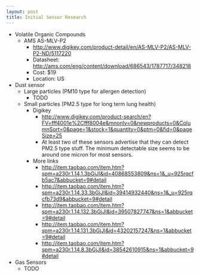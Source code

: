 ```yaml
---
layout: post
title: Initial Sensor Research
---
```

* Volatile Organic Compounds
  * AMS AS-MLV-P2
    * http://www.digikey.com/product-detail/en/AS-MLV-P2/AS-MLV-P2-ND/5117220
    * Datasheet: http://ams.com/eng/content/download/686543/1787717/348218
    * Cost: $19
    * Location: US
* Dust sensor
  * Large particles (PM10 type for allergen detection)
    * TODO
  * Small particles (PM2.5 type for long term lung health)
    * Digikey
      * http://www.digikey.com/product-search/en?FV=fff4001e%2Cfff8004e&mnonly=0&newproducts=0&ColumnSort=0&page=1&stock=1&quantity=0&ptm=0&fid=0&pageSize=25
      * At least two of these sensors advertise that they can detect PM2.5 type stuff.  The minimum detectable size seems to be around one micron for most sensors.
    * More links
      * http://item.taobao.com/item.htm?spm=a230r.1.14.1.3bGjJI&id=40868553809&ns=1&_u=925rqcfb5ac7&abbucket=9#detail
      * http://item.taobao.com/item.htm?spm=a230r.1.14.33.3bGjJI&id=39414932440&ns=1&_u=925rqcfb73d9&abbucket=9#detail
      * http://item.taobao.com/item.htm?spm=a230r.1.14.132.3bGjJI&id=39507827747&ns=1&abbucket=9#detail
      * http://item.taobao.com/item.htm?spm=a230r.1.14.131.3bGjJI&id=43202157247&ns=1&abbucket=9#detail
      * http://item.taobao.com/item.htm?spm=a230r.1.14.8.3bGjJI&id=38542610915&ns=1&abbucket=9#detail
* Gas Sensors
  * TODO
